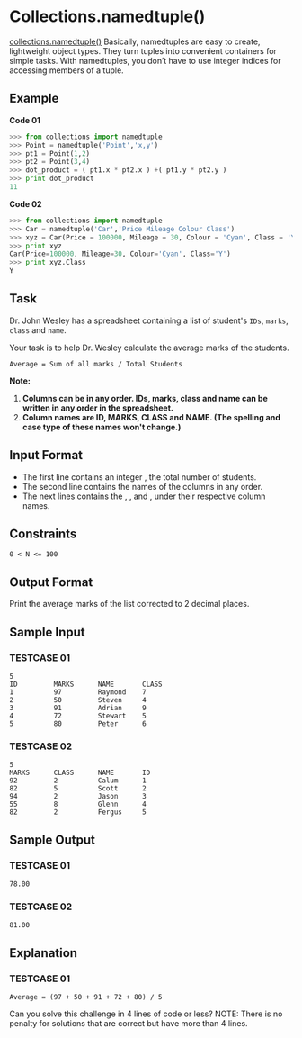 # Collections.namedtuple()

[collections.namedtuple()](https://docs.python.org/2/library/collections.html#collections.namedtuple)
Basically, namedtuples are easy to create, lightweight object types.
They turn tuples into convenient containers for simple tasks.
With namedtuples, you don’t have to use integer indices for accessing members of a tuple.

## Example

**Code 01**
```py
>>> from collections import namedtuple
>>> Point = namedtuple('Point','x,y')
>>> pt1 = Point(1,2)
>>> pt2 = Point(3,4)
>>> dot_product = ( pt1.x * pt2.x ) +( pt1.y * pt2.y )
>>> print dot_product
11
```

**Code 02**
```py
>>> from collections import namedtuple
>>> Car = namedtuple('Car','Price Mileage Colour Class')
>>> xyz = Car(Price = 100000, Mileage = 30, Colour = 'Cyan', Class = 'Y')
>>> print xyz
Car(Price=100000, Mileage=30, Colour='Cyan', Class='Y')
>>> print xyz.Class
Y
```

## Task

Dr. John Wesley has a spreadsheet containing a list of student's `IDs`, `marks`, `class` and `name`.

Your task is to help Dr. Wesley calculate the average marks of the students.

`Average = Sum of all marks / Total Students`

**Note:**
1. **Columns can be in any order. IDs, marks, class and name can be written in any order in the spreadsheet.**
2. **Column names are ID, MARKS, CLASS and NAME. (The spelling and case type of these names won't change.)**

## Input Format

* The first line contains an integer , the total number of students.
* The second line contains the names of the columns in any order.
* The next  lines contains the , ,  and , under their respective column names.

## Constraints
`0 < N <= 100`

## Output Format

Print the average marks of the list corrected to 2 decimal places.

## Sample Input

### TESTCASE 01
```
5
ID         MARKS      NAME       CLASS     
1          97         Raymond    7         
2          50         Steven     4         
3          91         Adrian     9         
4          72         Stewart    5         
5          80         Peter      6   
```

### TESTCASE 02
```
5
MARKS      CLASS      NAME       ID        
92         2          Calum      1         
82         5          Scott      2         
94         2          Jason      3         
55         8          Glenn      4         
82         2          Fergus     5
```

## Sample Output

### TESTCASE 01
```
78.00
```

### TESTCASE 02
```
81.00
```

## Explanation

### TESTCASE 01
```
Average = (97 + 50 + 91 + 72 + 80) / 5
```
Can you solve this challenge in 4 lines of code or less?
NOTE: There is no penalty for solutions that are correct but have more than 4 lines.